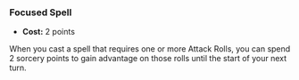 ### Focused Spell
- **Cost:** 2 points

When you cast a spell that requires one or more Attack Rolls, you can spend 2 sorcery points to gain advantage on those rolls until the start of your next turn.
